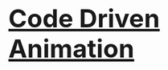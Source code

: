  <a href="https://otabek1980.github.io/code-driven-animation/" style="font-weight: bold; font-size: 50px;"> Code Driven Animation</a>
